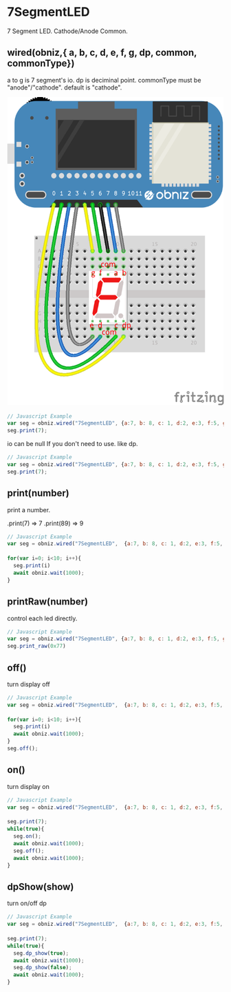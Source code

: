 # 7SegmentLED
7 Segment LED. Cathode/Anode Common.


## wired(obniz,{ a, b, c, d, e, f, g, dp, common, commonType})
a to g is 7 segment's io.
dp is deciminal point.
commonType must be "anode"/"cathode". default is "cathode".

![photo of wired](./wired.png)

```javascript
// Javascript Example
var seg = obniz.wired("7SegmentLED", {a:7, b: 8, c: 1, d:2, e:3, f:5, g:4, dp:0, common:6, commonType:"cathode"});
seg.print(7);
```


io can be null If you don't need to use. like dp.

```javascript
// Javascript Example
var seg = obniz.wired("7SegmentLED", {a:7, b: 8, c: 1, d:2, e:3, f:5, g:4, dp:null, common:6, commonType:"cathode"});
seg.print(7);
```

## print(number)
print a number.

.print(7) => 7
.print(89) => 9

```javascript
// Javascript Example
var seg = obniz.wired("7SegmentLED",  {a:7, b: 8, c: 1, d:2, e:3, f:5, g:4, dp:0, common:6, commonType:"cathode"});

for(var i=0; i<10; i++){
  seg.print(i)
  await obniz.wait(1000);
}
```

## printRaw(number)
control each led directly.
```javascript
// Javascript Example
var seg = obniz.wired("7SegmentLED", {a:7, b: 8, c: 1, d:2, e:3, f:5, g:4, dp:0, common:6, commonType:"cathode"});
seg.print_raw(0x77)
```

## off()
turn display off
```javascript
// Javascript Example
var seg = obniz.wired("7SegmentLED",  {a:7, b: 8, c: 1, d:2, e:3, f:5, g:4, dp:0, common:6, commonType:"cathode"});

for(var i=0; i<10; i++){
  seg.print(i)
  await obniz.wait(1000);
}
seg.off();
```

## on()
turn display on
```javascript
// Javascript Example
var seg = obniz.wired("7SegmentLED",  {a:7, b: 8, c: 1, d:2, e:3, f:5, g:4, dp:0, common:6, commonType:"cathode"});

seg.print(7);
while(true){
  seg.on();
  await obniz.wait(1000);
  seg.off();
  await obniz.wait(1000);
}
```

## dpShow(show)
turn on/off dp
```javascript
// Javascript Example
var seg = obniz.wired("7SegmentLED",  {a:7, b: 8, c: 1, d:2, e:3, f:5, g:4, dp:0, common:6, commonType:"cathode"});

seg.print(7);
while(true){
  seg.dp_show(true);
  await obniz.wait(1000);
  seg.dp_show(false);
  await obniz.wait(1000);
}
```
